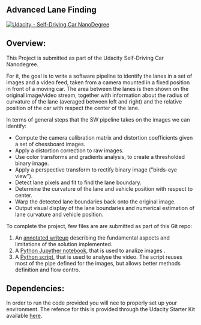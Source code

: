 ## Advanced Lane Finding
[![Udacity - Self-Driving Car NanoDegree](https://s3.amazonaws.com/udacity-sdc/github/shield-carnd.svg)](http://www.udacity.com/drive)

Overview:
---

This Project is submitted as part of the Udacity Self-Driving Car Nanodegree.

For it, the goal is to write a software pipeline to identify the lanes in a set of images and a video feed, taken from a camera mounted in a fixed position in front of a moving car. The area between the lanes is then shown on the original image/video stream, together with information about the radius of curvature of the lane (averaged between left and right) and the relative position of the car with respect the center of the lane.

In terms of general steps that the SW pipeline takes on the images we can identify:

* Compute the camera calibration matrix and distortion coefficients given a set of chessboard images.
* Apply a distortion correction to raw images.
* Use color transforms and gradients analysis, to create a thresholded binary image.
* Apply a perspective transform to rectify binary image ("birds-eye view").
* Detect lane pixels and fit to find the lane boundary.
* Determine the curvature of the lane and vehicle position with respect to center.
* Warp the detected lane boundaries back onto the original image.
* Output visual display of the lane boundaries and numerical estimation of lane curvature and vehicle position.

To complete the project, few files are are submitted as part of this Git repo: 

1. An [annotated writeup](https://github.com/russom/CarND-Advanced-Lane-Lines-RussoM/blob/master/Advanced_lanes_finding_writeup.md) describing the fundamental aspects and limitations of the solution implemented.
2. A [Python Jupyther notebook](https://github.com/russom/CarND-Advanced-Lane-Lines-RussoM/blob/master/advanced_lane_finds.ipynb), that is used to analize images .
3. A [Python script](https://github.com/russom/CarND-Advanced-Lane-Lines-RussoM/blob/master/AdvLineFinder.py), that is used to analyse the video. The script reuses most of the pipe defined for the images, but allows better methods definition and flow contro.

Dependencies:
---
In order to run the code provided you will nee to properly set up your environment. The refence for this is provided through the Udacity Starter Kit available [here](https://github.com/udacity/CarND-Term1-Starter-Kit).
